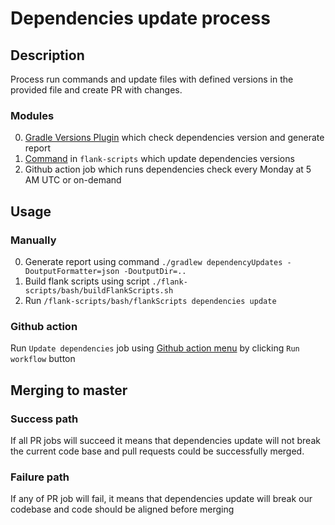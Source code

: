 # Dependencies update process

## Description
Process run commands and update files with defined versions in the provided file and create PR with changes.

### Modules
0. [Gradle Versions Plugin](https://github.com/ben-manes/gradle-versions-plugin) which check dependencies version and generate report
0. [Command](../flank-scripts/README.md#dependencies) in `flank-scripts` which update dependencies versions
0. Github action job which runs dependencies check every Monday at 5 AM UTC or on-demand

## Usage

### Manually
0. Generate report using command `./gradlew dependencyUpdates -DoutputFormatter=json -DoutputDir=..`
0. Build flank scripts using script `./flank-scripts/bash/buildFlankScripts.sh`
0. Run `/flank-scripts/bash/flankScripts dependencies update`

### Github action
Run `Update dependencies` job using [Github action menu](https://github.com/Flank/flank/actions) by clicking `Run workflow` button

## Merging to master

### Success path
If all PR jobs will succeed it means that dependencies update will not break the current code base and pull requests could be successfully merged.

### Failure path
If any of PR job will fail, it means that dependencies update will break our codebase and code should be aligned before merging
